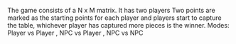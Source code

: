 The game consists of a N x M matrix.
It has two players
Two points are marked as the starting points for each player and players start to capture the table, whichever player has captured more pieces is the winner.
Modes: Player vs Player , NPC vs Player , NPC vs NPC
